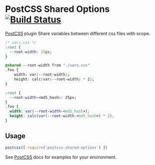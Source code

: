 # PostCSS Shared Options [![Build Status][ci-img]][ci]

[PostCSS] plugin Share variables between different css files with scope.

[PostCSS]: https://github.com/postcss/postcss
[ci-img]:  https://travis-ci.org/lexich/postcss-shared-options.svg
[ci]:      https://travis-ci.org/lexich/postcss-shared-options


```css
/* vars.css */
:root {
  --root-width: 25px;
}
```

```css
@shared --root-width from "./vars.css"
.foo {
    width: var(--root-width);
    height: calc(var(--root-width) * 2);
}
```

```css
:root {
  --root-width-<md5_hash>: 25px;
}
.foo {
  width: var(--root-width-<md5_hash>);
  height: calc(var(--root-width-<md5_hash>) * 2);
}
```

## Usage

```js
postcss([ require('postcss-shared-options') ])
```

See [PostCSS] docs for examples for your environment.
